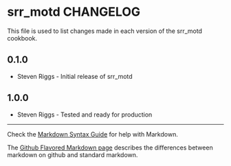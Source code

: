 srr_motd CHANGELOG
==================

This file is used to list changes made in each version of the srr_motd cookbook.

0.1.0
-----
- Steven Riggs - Initial release of srr_motd

1.0.0
-----
- Steven Riggs - Tested and ready for production

- - -
Check the [Markdown Syntax Guide](http://daringfireball.net/projects/markdown/syntax) for help with Markdown.

The [Github Flavored Markdown page](http://github.github.com/github-flavored-markdown/) describes the differences between markdown on github and standard markdown.
